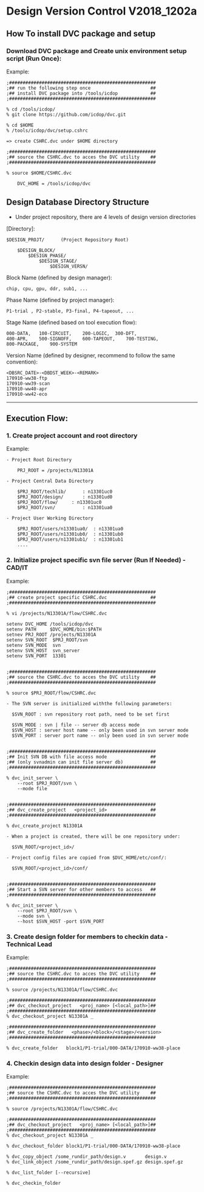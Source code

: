 # Design Version Control V2018_1202a

## How To install DVC package and setup

### Download DVC package and Create unix environment setup script (Run Once):

Example:

	;######################################################
	;## run the following step once                      ##
	;## install DVC package into /tools/icdop            ##
	;######################################################

	% cd /tools/icdop/
	% git clone https://github.com/icdop/dvc.git

	% cd $HOME
	% /tools/icdop/dvc/setup.cshrc

	=> create CSHRC.dvc under $HOME directory

	;######################################################
	;## source the CSHRC.dvc to acces the DVC utility    ##
	;######################################################

	% source $HOME/CSHRC.dvc

		DVC_HOME = /tools/icdop/dvc


## Design Database Directory Structure

- Under project repository, there are 4 levels of design version directories 

[Directory]:

	$DESIGN_PROJT/		(Project Repository Root)

		$DESIGN_BLOCK/
			$DESIGN_PHASE/
				$DESIGN_STAGE/
					$DESIGN_VERSN/


Block Name (defined by design manager):

	chip, cpu, gpu, ddr, sub1, ...

Phase Name (defined by project manager):

	P1-trial , P2-stable, P3-final, P4-tapeout, ...

Stage Name (defined based on tool execution flow):

	000-DATA,	100-CIRCUIT,	200-LOGIC,	300-DFT,
	400-APR,	500-SIGNOFF,	600-TAPEOUT,	700-TESTING,
	800-PACKAGE,	900-SYSTEM

Version Name (defined by designer, recommend to follow the same convention):  

	<DBSRC_DATE>-<DBDST_WEEK>-<REMARK>
	170910-ww38-ftp
	170910-ww39-scan
	170910-ww40-apr
	170910-ww42-eco

***
## Execution Flow:


### 1. Create project account and root directory

Example:

	- Project Root Directory
	
		PRJ_ROOT = /projects/N13301A
		
	- Project Central Data Directory 

		$PRJ_ROOT/techlib/		: n13301uc0
		$PRJ_ROOT/design/		: n13301ud0
		$PRJ_ROOT/flow/		: n13301uc0
		$PRJ_ROOT/svn/			: n13301ua0

	- Project User Working Directory 
	
		$PRJ_ROOT/users/n13301ua0/	: n13301ua0
		$PRJ_ROOT/users/n13301ub0/	: n13301ub0
		$PRJ_ROOT/users/n13301ub1/	: n13301ub1
		....

### 2. Initialize project specific svn file server (Run If Needed)  - CAD/IT

Example:

	;######################################################
	;## create project specific CSHRC.dvc                ##
	;######################################################

	% vi /projects/N13301A/flow/CSHRC.dvc

	setenv DVC_HOME /tools/icdop/dvc
	setenv PATH     $DVC_HOME/bin:$PATH
	setnev PRJ_ROOT /projects/N13301A
	setenv SVN_ROOT  $PRJ_ROOT/svn
	setenv SVN_MODE  svn
	setenv SVN_HOST  svn_server
	setenv SVN_PORT  13301


	;######################################################
	;## source the CSHRC.dvc to acces the DVC utility    ##
	;######################################################

	% source $PRJ_ROOT/flow/CSHRC.dvc

	- The SVN server is initialized withthe following parameters:

	  $SVN_ROOT : svn repository root path, need to be set first
	
	  $SVN_MODE : svn | file -- server db access mode
	  $SVN_HOST : server host name -- only been used in svn server mode
	  $SVN_PORT : server port name -- only been used in svn server mode
  

	;######################################################
	;## Init SVN DB with file access mode                ##
	;## (only svnadmin can init file server db)          ##
	;######################################################

	% dvc_init_server \
		--root $PRJ_ROOT/svn \
		--mode file


	;######################################################
	;## dvc_create_project   <project_id>                ##
	;######################################################

	% dvc_create_project N13301A

	- When a project is created, there will be one repository under:

	  $SVN_ROOT/<project_id>/

	- Project config files are copied from $DVC_HOME/etc/conf/:

	  $SVN_ROOT/<project_id>/conf/
      

	;######################################################
	;## Start a SVN server for other members to access   ##
	;######################################################

	% dvc_init_server \
		--root $PRJ_ROOT/svn \
		--mode svn \
		--host $SVN_HOST -port $SVN_PORT


### 3. Create design folder for members to checkin data - Technical Lead

Example:

	;######################################################
	;## source the CSHRC.dvc to acces the DVC utility    ##
	;######################################################

	% source /projects/N13301A/flow/CSHRC.dvc

	;######################################################
	;## dvc_checkout_project   <proj_name> [<local_path>]##
	;######################################################
	% dvc_checkout_project N13301A _

	;######################################################
	;## dvc_create_folder   <phase>/<block>/<stage>/<version>
	;######################################################

	% dvc_create_folder   block1/P1-trial/000-DATA/170910-ww38-place


### 4. Checkin design data into design folder - Designer

Example:

	;######################################################
	;## source the CSHRC.dvc to acces the DVC utility    ##
	;######################################################

	% source /projects/N13301A/flow/CSHRC.dvc

	;######################################################
	;## dvc_checkout_project   <proj_name> [<local_path>]##
	;######################################################
	% dvc_checkout_project N13301A _

	% dvc_checkout_folder block1/P1-trial/000-DATA/170910-ww38-place

	% dvc_copy_object /some_rundir_path/design.v       design.v
	% dvc_link_object /some_rundir_path/design.spef.gz design.spef.gz

	% dvc_list_folder [--recursive]

	% dvc_checkin_folder


